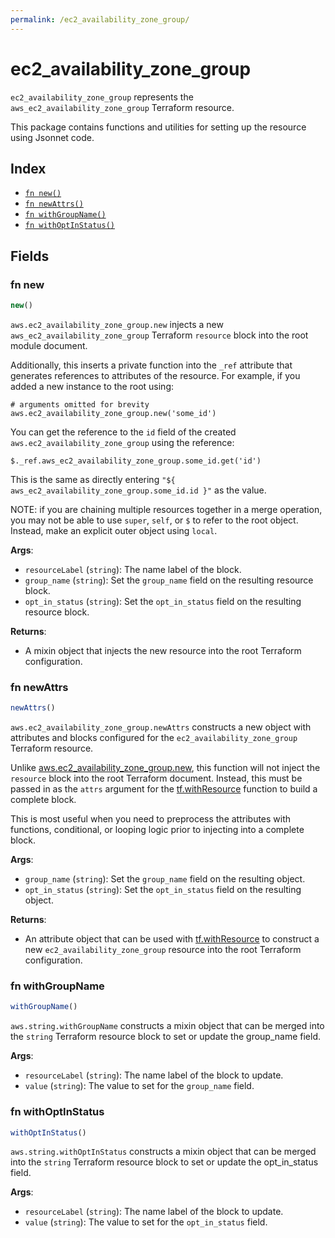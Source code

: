 ```yaml
---
permalink: /ec2_availability_zone_group/
---
```


# ec2_availability_zone_group

`ec2_availability_zone_group` represents the `aws_ec2_availability_zone_group` Terraform resource.



This package contains functions and utilities for setting up the resource using Jsonnet code.


## Index

* [`fn new()`](#fn-new)
* [`fn newAttrs()`](#fn-newattrs)
* [`fn withGroupName()`](#fn-withgroupname)
* [`fn withOptInStatus()`](#fn-withoptinstatus)

## Fields

### fn new

```ts
new()
```


`aws.ec2_availability_zone_group.new` injects a new `aws_ec2_availability_zone_group` Terraform `resource`
block into the root module document.

Additionally, this inserts a private function into the `_ref` attribute that generates references to attributes of the
resource. For example, if you added a new instance to the root using:

    # arguments omitted for brevity
    aws.ec2_availability_zone_group.new('some_id')

You can get the reference to the `id` field of the created `aws.ec2_availability_zone_group` using the reference:

    $._ref.aws_ec2_availability_zone_group.some_id.get('id')

This is the same as directly entering `"${ aws_ec2_availability_zone_group.some_id.id }"` as the value.

NOTE: if you are chaining multiple resources together in a merge operation, you may not be able to use `super`, `self`,
or `$` to refer to the root object. Instead, make an explicit outer object using `local`.

**Args**:
  - `resourceLabel` (`string`): The name label of the block.
  - `group_name` (`string`): Set the `group_name` field on the resulting resource block.
  - `opt_in_status` (`string`): Set the `opt_in_status` field on the resulting resource block.

**Returns**:
- A mixin object that injects the new resource into the root Terraform configuration.


### fn newAttrs

```ts
newAttrs()
```


`aws.ec2_availability_zone_group.newAttrs` constructs a new object with attributes and blocks configured for the `ec2_availability_zone_group`
Terraform resource.

Unlike [aws.ec2_availability_zone_group.new](#fn-new), this function will not inject the `resource`
block into the root Terraform document. Instead, this must be passed in as the `attrs` argument for the
[tf.withResource](https://github.com/tf-libsonnet/core/tree/main/docs#fn-withresource) function to build a complete block.

This is most useful when you need to preprocess the attributes with functions, conditional, or looping logic prior to
injecting into a complete block.

**Args**:
  - `group_name` (`string`): Set the `group_name` field on the resulting object.
  - `opt_in_status` (`string`): Set the `opt_in_status` field on the resulting object.

**Returns**:
  - An attribute object that can be used with [tf.withResource](https://github.com/tf-libsonnet/core/tree/main/docs#fn-withresource) to construct a new `ec2_availability_zone_group` resource into the root Terraform configuration.


### fn withGroupName

```ts
withGroupName()
```

`aws.string.withGroupName` constructs a mixin object that can be merged into the `string`
Terraform resource block to set or update the group_name field.



**Args**:
  - `resourceLabel` (`string`): The name label of the block to update.
  - `value` (`string`): The value to set for the `group_name` field.


### fn withOptInStatus

```ts
withOptInStatus()
```

`aws.string.withOptInStatus` constructs a mixin object that can be merged into the `string`
Terraform resource block to set or update the opt_in_status field.



**Args**:
  - `resourceLabel` (`string`): The name label of the block to update.
  - `value` (`string`): The value to set for the `opt_in_status` field.
